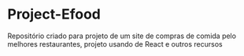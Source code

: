 # Project-Efood
Repositório criado para projeto de um site de compras de comida pelo melhores restaurantes, projeto usando de React e outros recursos 
